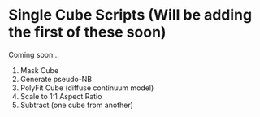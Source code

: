 # Single Cube Scripts (Will be adding the first of these soon)

Coming soon...
1. Mask Cube
2. Generate pseudo-NB
3. PolyFit Cube (diffuse continuum model)
4. Scale to 1:1 Aspect Ratio
5. Subtract (one cube from another)
